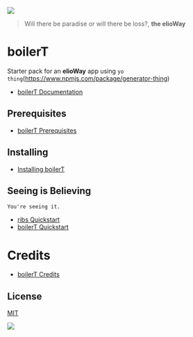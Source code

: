 ![](https://elioway.gitlab.io/ribs/boilerT/elio-boiler-t-logo.png)

> Will there be paradise or will there be loss?, **the elioWay**

# boilerT

Starter pack for an **elioWay** app using `yo thing`(<https://www.npmjs.com/package/generator-thing>)

- [boilerT Documentation](https://elioway.gitlab.io/ribs/boilerT/)

## Prerequisites

- [boilerT Prerequisites](https://elioway.gitlab.io/ribs/boilerT/installing.html)

## Installing

- [Installing boilerT](https://elioway.gitlab.io/ribs/boilerT/installing.html)

## Seeing is Believing

```
You're seeing it.
```

- [ribs Quickstart](https://elioway.gitlab.io/ribs/quickstart.html)
- [boilerT Quickstart](https://elioway.gitlab.io/ribs/boilerT/quickstart.html)

# Credits

- [boilerT Credits](https://elioway.gitlab.io/ribs/boilerT/credits.html)

## License

[MIT](license)

![](https://elioway.gitlab.io/ribs/boilerT/apple-touch-icon.png)
